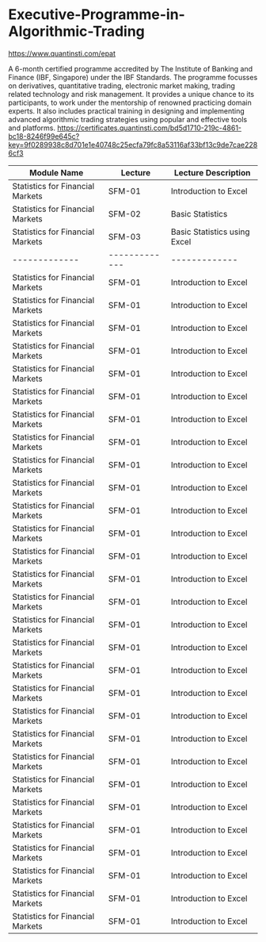 # Executive-Programme-in-Algorithmic-Trading
https://www.quantinsti.com/epat

A 6-month certified programme accredited by The Institute of Banking and Finance (IBF, Singapore) under the IBF Standards.  The programme focusses on derivatives, quantitative trading, electronic market making, trading related technology and risk management.  It provides a unique chance to its participants, to work under the mentorship of renowned practicing domain experts.  It also includes practical training in designing and implementing advanced algorithmic trading strategies using popular and effective tools and platforms.
https://certificates.quantinsti.com/bd5d1710-219c-4861-bc18-8246f99e645c?key=9f0289938c8d701e1e40748c25ecfa79fc8a53116af33bf13c9de7cae2286cf3

| Module Name  | Lecture |Lecture Description   | 
| ------------- | ------------- |------------- | 
| Statistics for Financial Markets   | SFM-01  |Introduction to Excel   | 
| Statistics for Financial Markets   | SFM-02  |Basic Statistics    | 
| Statistics for Financial Markets   | SFM-03  |Basic Statistics using Excel| 
| ------------- | ------------- |------------- | 
| Statistics for Financial Markets   | SFM-01  |Introduction to Excel   | 
| Statistics for Financial Markets   | SFM-01  |Introduction to Excel   | 
| Statistics for Financial Markets   | SFM-01  |Introduction to Excel   | 
| Statistics for Financial Markets   | SFM-01  |Introduction to Excel   | 
| Statistics for Financial Markets   | SFM-01  |Introduction to Excel   | 
| Statistics for Financial Markets   | SFM-01  |Introduction to Excel   | 
| Statistics for Financial Markets   | SFM-01  |Introduction to Excel   | 
| Statistics for Financial Markets   | SFM-01  |Introduction to Excel   | 
| Statistics for Financial Markets   | SFM-01  |Introduction to Excel   | 
| Statistics for Financial Markets   | SFM-01  |Introduction to Excel   | 
| Statistics for Financial Markets   | SFM-01  |Introduction to Excel   | 
| Statistics for Financial Markets   | SFM-01  |Introduction to Excel   | 
| Statistics for Financial Markets   | SFM-01  |Introduction to Excel   | 
| Statistics for Financial Markets   | SFM-01  |Introduction to Excel   | 
| Statistics for Financial Markets   | SFM-01  |Introduction to Excel   | 
| Statistics for Financial Markets   | SFM-01  |Introduction to Excel   | 
| Statistics for Financial Markets   | SFM-01  |Introduction to Excel   | 
| Statistics for Financial Markets   | SFM-01  |Introduction to Excel   | 
| Statistics for Financial Markets   | SFM-01  |Introduction to Excel   | 
| Statistics for Financial Markets   | SFM-01  |Introduction to Excel   | 
| Statistics for Financial Markets   | SFM-01  |Introduction to Excel   | 
| Statistics for Financial Markets   | SFM-01  |Introduction to Excel   | 
| Statistics for Financial Markets   | SFM-01  |Introduction to Excel   | 
| Statistics for Financial Markets   | SFM-01  |Introduction to Excel   | 
| Statistics for Financial Markets   | SFM-01  |Introduction to Excel   | 
| Statistics for Financial Markets   | SFM-01  |Introduction to Excel   | 
| Statistics for Financial Markets   | SFM-01  |Introduction to Excel   | 
| Statistics for Financial Markets   | SFM-01  |Introduction to Excel   | 
| Statistics for Financial Markets   | SFM-01  |Introduction to Excel   | 

